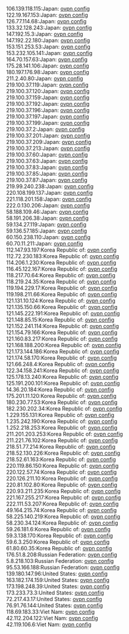 106.139.118.115:Japan: [ovpn config](vpn/106_139_118_115.ovpn)  
122.19.167.153:Japan: [ovpn config](vpn/122_19_167_153.ovpn)  
126.77.114.68:Japan: [ovpn config](vpn/126_77_114_68.ovpn)  
133.32.128.243:Japan: [ovpn config](vpn/133_32_128_243.ovpn)  
147.192.15.3:Japan: [ovpn config](vpn/147_192_15_3.ovpn)  
147.192.22.180:Japan: [ovpn config](vpn/147_192_22_180.ovpn)  
153.151.253.53:Japan: [ovpn config](vpn/153_151_253_53.ovpn)  
153.232.105.141:Japan: [ovpn config](vpn/153_232_105_141.ovpn)  
164.70.157.63:Japan: [ovpn config](vpn/164_70_157_63.ovpn)  
175.28.141.106:Japan: [ovpn config](vpn/175_28_141_106.ovpn)  
180.197.176.98:Japan: [ovpn config](vpn/180_197_176_98.ovpn)  
211.2.40.80:Japan: [ovpn config](vpn/211_2_40_80.ovpn)  
219.100.37.119:Japan: [ovpn config](vpn/219_100_37_119.ovpn)  
219.100.37.120:Japan: [ovpn config](vpn/219_100_37_120.ovpn)  
219.100.37.159:Japan: [ovpn config](vpn/219_100_37_159.ovpn)  
219.100.37.192:Japan: [ovpn config](vpn/219_100_37_192.ovpn)  
219.100.37.196:Japan: [ovpn config](vpn/219_100_37_196.ovpn)  
219.100.37.197:Japan: [ovpn config](vpn/219_100_37_197.ovpn)  
219.100.37.199:Japan: [ovpn config](vpn/219_100_37_199.ovpn)  
219.100.37.2:Japan: [ovpn config](vpn/219_100_37_2.ovpn)  
219.100.37.201:Japan: [ovpn config](vpn/219_100_37_201.ovpn)  
219.100.37.209:Japan: [ovpn config](vpn/219_100_37_209.ovpn)  
219.100.37.213:Japan: [ovpn config](vpn/219_100_37_213.ovpn)  
219.100.37.60:Japan: [ovpn config](vpn/219_100_37_60.ovpn)  
219.100.37.63:Japan: [ovpn config](vpn/219_100_37_63.ovpn)  
219.100.37.83:Japan: [ovpn config](vpn/219_100_37_83.ovpn)  
219.100.37.85:Japan: [ovpn config](vpn/219_100_37_85.ovpn)  
219.100.37.87:Japan: [ovpn config](vpn/219_100_37_87.ovpn)  
219.99.240.238:Japan: [ovpn config](vpn/219_99_240_238.ovpn)  
220.108.199.137:Japan: [ovpn config](vpn/220_108_199_137.ovpn)  
221.118.201.158:Japan: [ovpn config](vpn/221_118_201_158.ovpn)  
222.0.130.206:Japan: [ovpn config](vpn/222_0_130_206.ovpn)  
58.188.109.46:Japan: [ovpn config](vpn/58_188_109_46.ovpn)  
58.191.206.38:Japan: [ovpn config](vpn/58_191_206_38.ovpn)  
59.134.27.119:Japan: [ovpn config](vpn/59_134_27_119.ovpn)  
59.136.57.185:Japan: [ovpn config](vpn/59_136_57_185.ovpn)  
60.150.238.110:Japan: [ovpn config](vpn/60_150_238_110.ovpn)  
60.70.11.211:Japan: [ovpn config](vpn/60_70_11_211.ovpn)  
112.147.93.197:Korea Republic of: [ovpn config](vpn/112_147_93_197.ovpn)  
112.72.230.183:Korea Republic of: [ovpn config](vpn/112_72_230_183.ovpn)  
114.206.1.230:Korea Republic of: [ovpn config](vpn/114_206_1_230.ovpn)  
116.45.122.167:Korea Republic of: [ovpn config](vpn/116_45_122_167.ovpn)  
118.217.70.64:Korea Republic of: [ovpn config](vpn/118_217_70_64.ovpn)  
118.219.24.35:Korea Republic of: [ovpn config](vpn/118_219_24_35.ovpn)  
119.194.229.17:Korea Republic of: [ovpn config](vpn/119_194_229_17.ovpn)  
119.198.211.66:Korea Republic of: [ovpn config](vpn/119_198_211_66.ovpn)  
121.131.10.124:Korea Republic of: [ovpn config](vpn/121_131_10_124.ovpn)  
121.135.150.66:Korea Republic of: [ovpn config](vpn/121_135_150_66.ovpn)  
121.145.222.191:Korea Republic of: [ovpn config](vpn/121_145_222_191.ovpn)  
121.148.85.15:Korea Republic of: [ovpn config](vpn/121_148_85_15.ovpn)  
121.152.241.114:Korea Republic of: [ovpn config](vpn/121_152_241_114.ovpn)  
121.154.79.166:Korea Republic of: [ovpn config](vpn/121_154_79_166.ovpn)  
121.160.83.217:Korea Republic of: [ovpn config](vpn/121_160_83_217.ovpn)  
121.168.188.200:Korea Republic of: [ovpn config](vpn/121_168_188_200.ovpn)  
121.173.144.186:Korea Republic of: [ovpn config](vpn/121_173_144_186.ovpn)  
121.174.58.170:Korea Republic of: [ovpn config](vpn/121_174_58_170.ovpn)  
121.66.248.4:Korea Republic of: [ovpn config](vpn/121_66_248_4.ovpn)  
122.34.158.241:Korea Republic of: [ovpn config](vpn/122_34_158_241.ovpn)  
125.178.13.240:Korea Republic of: [ovpn config](vpn/125_178_13_240.ovpn)  
125.191.200.101:Korea Republic of: [ovpn config](vpn/125_191_200_101.ovpn)  
14.36.20.184:Korea Republic of: [ovpn config](vpn/14_36_20_184.ovpn)  
175.201.11.120:Korea Republic of: [ovpn config](vpn/175_201_11_120.ovpn)  
180.230.77.53:Korea Republic of: [ovpn config](vpn/180_230_77_53.ovpn)  
182.230.202.34:Korea Republic of: [ovpn config](vpn/182_230_202_34.ovpn)  
1.229.155.131:Korea Republic of: [ovpn config](vpn/1_229_155_131.ovpn)  
1.235.242.190:Korea Republic of: [ovpn config](vpn/1_235_242_190.ovpn)  
1.252.218.253:Korea Republic of: [ovpn config](vpn/1_252_218_253.ovpn)  
211.201.203.253:Korea Republic of: [ovpn config](vpn/211_201_203_253.ovpn)  
211.221.76.102:Korea Republic of: [ovpn config](vpn/211_221_76_102.ovpn)  
218.51.77.214:Korea Republic of: [ovpn config](vpn/218_51_77_214.ovpn)  
218.52.130.226:Korea Republic of: [ovpn config](vpn/218_52_130_226.ovpn)  
218.52.61.163:Korea Republic of: [ovpn config](vpn/218_52_61_163.ovpn)  
220.119.86.150:Korea Republic of: [ovpn config](vpn/220_119_86_150.ovpn)  
220.122.57.74:Korea Republic of: [ovpn config](vpn/220_122_57_74.ovpn)  
220.126.211.10:Korea Republic of: [ovpn config](vpn/220_126_211_10.ovpn)  
220.81.102.80:Korea Republic of: [ovpn config](vpn/220_81_102_80.ovpn)  
220.93.211.235:Korea Republic of: [ovpn config](vpn/220_93_211_235.ovpn)  
221.167.255.217:Korea Republic of: [ovpn config](vpn/221_167_255_217.ovpn)  
222.111.53.207:Korea Republic of: [ovpn config](vpn/222_111_53_207.ovpn)  
49.164.215.74:Korea Republic of: [ovpn config](vpn/49_164_215_74.ovpn)  
58.225.140.219:Korea Republic of: [ovpn config](vpn/58_225_140_219.ovpn)  
58.230.34.124:Korea Republic of: [ovpn config](vpn/58_230_34_124.ovpn)  
59.26.181.6:Korea Republic of: [ovpn config](vpn/59_26_181_6.ovpn)  
59.3.138.170:Korea Republic of: [ovpn config](vpn/59_3_138_170.ovpn)  
59.6.3.250:Korea Republic of: [ovpn config](vpn/59_6_3_250.ovpn)  
61.80.60.35:Korea Republic of: [ovpn config](vpn/61_80_60_35.ovpn)  
176.51.8.208:Russian Federation: [ovpn config](vpn/176_51_8_208.ovpn)  
5.8.218.103:Russian Federation: [ovpn config](vpn/5_8_218_103.ovpn)  
95.53.166.188:Russian Federation: [ovpn config](vpn/95_53_166_188.ovpn)  
139.180.147.96:United States: [ovpn config](vpn/139_180_147_96.ovpn)  
163.182.174.159:United States: [ovpn config](vpn/163_182_174_159.ovpn)  
173.198.248.39:United States: [ovpn config](vpn/173_198_248_39.ovpn)  
173.233.73.3:United States: [ovpn config](vpn/173_233_73_3.ovpn)  
72.217.43.17:United States: [ovpn config](vpn/72_217_43_17.ovpn)  
76.91.76.144:United States: [ovpn config](vpn/76_91_76_144.ovpn)  
118.69.183.33:Viet Nam: [ovpn config](vpn/118_69_183_33.ovpn)  
42.112.204.122:Viet Nam: [ovpn config](vpn/42_112_204_122.ovpn)  
42.119.106.6:Viet Nam: [ovpn config](vpn/42_119_106_6.ovpn)  
